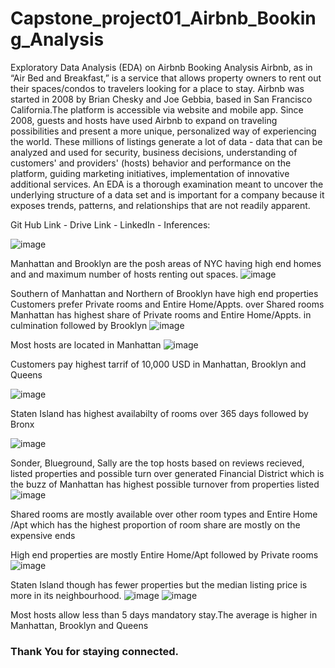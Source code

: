# Capstone_project01_Airbnb_Booking_Analysis
Exploratory Data Analysis (EDA) on Airbnb Booking Analysis
Airbnb, as in “Air Bed and Breakfast,” is a service that allows property owners to rent out their spaces/condos to travelers looking for a place to stay.
Airbnb was started in 2008 by Brian Chesky and Joe Gebbia, based in San Francisco California.The platform is accessible via website and mobile app.
Since 2008, guests and hosts have used Airbnb to expand on traveling possibilities and present a more unique, personalized way of experiencing the world. 
These millions of listings generate a lot of data - data that can be analyzed and used for security, business decisions, understanding of customers' and providers' (hosts) behavior and performance on the platform, guiding marketing initiatives, implementation of innovative additional services.
An EDA is a thorough examination meant to uncover the underlying structure of a data set and is important for a company because it exposes trends, patterns, and relationships that are not readily apparent.

Git Hub Link - 
Drive Link -
LinkedIn -
Inferences:

![image](https://user-images.githubusercontent.com/111692879/187144133-fc9c4df7-3c19-419f-b822-842dc0c8a0cf.png)




Manhattan and Brooklyn are the posh areas of NYC having high end homes and and maximum number of hosts renting out spaces.
![image](https://user-images.githubusercontent.com/111692879/187144076-2c17acd2-7c12-42f9-80a0-b142863e0997.png)


Southern of Manhattan and Northern of Brooklyn have high end properties
Customers prefer Private rooms and Entire Home/Appts. over Shared rooms
Manhattan has highest share of Private rooms and Entire Home/Appts. in culmination followed by Brooklyn
![image](https://user-images.githubusercontent.com/111692879/187144209-a58bdda6-c3dc-46ed-8901-14641930721a.png)


Most hosts are located in Manhattan
![image](https://user-images.githubusercontent.com/111692879/187144270-66080ade-1709-45bb-a8a5-475cb2508e70.png)


Customers pay highest tarrif of 10,000 USD in Manhattan, Brooklyn and Queens

![image](https://user-images.githubusercontent.com/111692879/187144309-44b72468-8cff-4c88-a59f-7a6d76a17b01.png)


Staten Island has highest availabilty of rooms over 365 days followed by Bronx

![image](https://user-images.githubusercontent.com/111692879/187144368-b1305ce1-da07-4d85-a47c-b69027d282bc.png)

Sonder, Blueground, Sally are the top hosts based on reviews recieved, listed properties and possible turn over generated
Financial District which is the buzz of Manhattan has highest possible turnover from properties listed
![image](https://user-images.githubusercontent.com/111692879/187144431-916337de-74ea-4344-823a-78a307362f2c.png)


Shared rooms are mostly available over other room types and Entire Home /Apt which has the highest proportion of room share are mostly on the expensive ends


High end properties are mostly Entire Home/Apt followed by Private rooms
![image](https://user-images.githubusercontent.com/111692879/187144511-aed13fd1-6436-437b-9b05-ecb3022b9573.png)


Staten Island though has fewer properties but the median listing price is more in its neighbourhood. 
![image](https://user-images.githubusercontent.com/111692879/187144589-6910cd67-107d-4912-bf15-9f6f06efa759.png)
![image](https://user-images.githubusercontent.com/111692879/187144640-9f511fe5-58c6-42f4-a989-d2ab4ab34eb5.png)

Most hosts allow less than 5 days mandatory stay.The average is higher in Manhattan, Brooklyn and Queens
### Thank You for staying connected.
